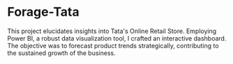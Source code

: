 # Forage-Tata
This project elucidates insights into Tata's Online Retail Store. Employing Power BI, a robust data visualization tool, I crafted an interactive dashboard. The objective was to forecast product trends strategically, contributing to the sustained growth of the business.
